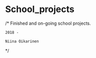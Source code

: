 # School_projects

/*  Finished and on-going school projects.
    
    2018 -
    
    Niina Oikarinen
 */
